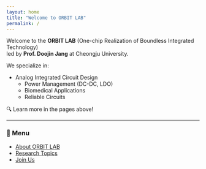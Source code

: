 ```yaml
---
layout: home
title: "Welcome to ORBIT LAB"
permalink: /
---
```


Welcome to the **ORBIT LAB** (One-chip Realization of Boundless Integrated Technology)  
led by **Prof. Doojin Jang** at Cheongju University.

We specialize in:

- Analog Integrated Circuit Design
  - Power Management (DC-DC, LDO)
  - Biomedical Applications
  - Reliable Circuits

🔍 Learn more in the pages above!

---

### 🔗 Menu
- [About ORBIT LAB](/orbit_lab/about/)
- [Research Topics](/orbit_lab/research/)
- [Join Us](/orbit_lab/join/)
